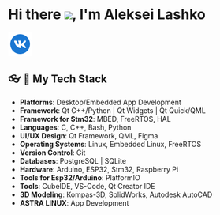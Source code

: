 # Hi there <img src="https://media.giphy.com/media/hvRJCLFzcasrR4ia7z/giphy.gif" width="25px">, I'm Aleksei Lashko

[![Vk: Aleksei Lashko](https://github.com/LASHKOAG/LASHKOAG/blob/main/source/icons8-vk-circled-48.png)](https://vk.com/la6ko)

<!--
<a href="https://vk.com/la6ko" target="blank"><img align="center" src="https://icons8.com/icon/114452/vk-circled" height="100" /></a>

"https://www.google.com/
src="https://img.icons8.com/color/344/telegram-app--v1.png"
**LASHKOAG/LASHKOAG** is a ✨ _special_ ✨ repository because its `README.md` (this file) appears on your GitHub profile.

Here are some ideas to get you started:

- 🔭 I’m currently working on ...
- 🌱 I’m currently learning ...
- 👯 I’m looking to collaborate on ...
- 🤔 I’m looking for help with ...
- 💬 Ask me about ...
- 📫 How to reach me: ...
- 😄 Pronouns: ...
- ⚡ Fun fact: ...
-->

## 👓︎ 🔧 My Tech Stack

- **Platforms**: Desktop/Embedded App Development
- **Framework**: Qt C++/Python | Qt Widgets | Qt Quick/QML
- **Framework for Stm32**: MBED, FreeRTOS, HAL
- **Languages**: C, C++, Bash, Python
- **UI/UX Design**: Qt Framework, QML, Figma
- **Operating Systems**: Linux, Embedded Linux, FreeRTOS
- **Version Control**: Git
- **Databases**: PostgreSQL | SQLite
- **Hardware**: Arduino, ESP32, Stm32, Raspberry Pi
- **Tools for Esp32/Arduino**: PlatformIO
- **Tools**: CubeIDE, VS-Code, Qt Creator IDE
- **3D Modeling**: Kompas-3D, SolidWorks, Autodesk AutoCAD
- **ASTRA LINUX**: App Development
